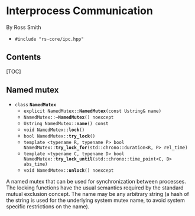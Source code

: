 # Interprocess Communication #

By Ross Smith

* `#include "rs-core/ipc.hpp"`

## Contents ##

[TOC]

## Named mutex ##

* `class` **`NamedMutex`**
    * `explicit NamedMutex::`**`NamedMutex`**`(const Ustring& name)`
    * `NamedMutex::`**`~NamedMutex`**`() noexcept`
    * `Ustring NamedMutex::`**`name`**`() const`
    * `void NamedMutex::`**`lock`**`()`
    * `bool NamedMutex::`**`try_lock`**`()`
    * `template <typename R, typename P> bool NamedMutex::`**`try_lock_for`**`(std::chrono::duration<R, P> rel_time)`
    * `template <typename C, typename D> bool NamedMutex::`**`try_lock_until`**`(std::chrono::time_point<C, D> abs_time)`
    * `void NamedMutex::`**`unlock`**`() noexcept`

A named mutex that can be used for synchronization between processes. The
locking functions have the usual semantics required by the standard mutual
exclusion concept. The name may be any arbitrary string (a hash of the string
is used for the underlying system mutex name, to avoid system specific
restrictions on the name).
